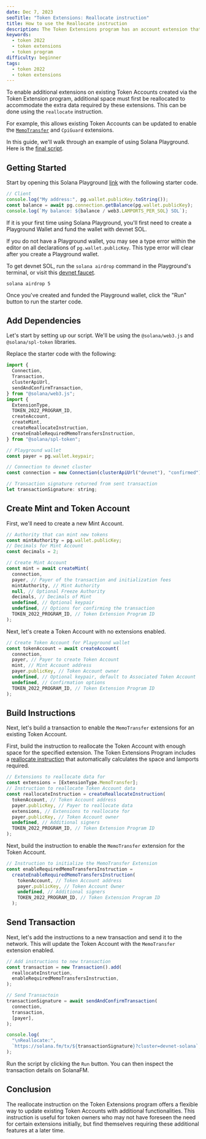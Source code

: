 ```yaml
---
date: Dec 7, 2023
seoTitle: "Token Extensions: Reallocate instruction"
title: How to use the Reallocate instruction
description: The Token Extensions program has an account extension that can be applied after initializing a Token Account, enabling expanding support for more extensions after initial creation.
keywords:
  - token 2022
  - token extensions
  - token program
difficulty: beginner
tags:
  - token 2022
  - token extensions
---
```


To enable additional extensions on existing Token Accounts created via the Token
Extension program, additional space must first be reallocated to accommodate the
extra data required by these extensions. This can be done using the `reallocate`
instruction.

For example, this allows existing Token Accounts can be updated to enable the
[`MemoTransfer`](/content/guides/token-extensions/required-memo.md) and
`CpiGuard` extensions.

In this guide, we'll walk through an example of using Solana Playground. Here is
the [final script](https://beta.solpg.io/65723a50fb53fa325bfd0c52).

## Getting Started

Start by opening this Solana Playground
[link](https://beta.solpg.io/656e19acfb53fa325bfd0c46) with the following
starter code.

```javascript
// Client
console.log("My address:", pg.wallet.publicKey.toString());
const balance = await pg.connection.getBalance(pg.wallet.publicKey);
console.log(`My balance: ${balance / web3.LAMPORTS_PER_SOL} SOL`);
```

If it is your first time using Solana Playground, you'll first need to create a
Playground Wallet and fund the wallet with devnet SOL.

<Callout type="info">

If you do not have a Playground wallet, you may see a type error within the
editor on all declarations of `pg.wallet.publicKey`. This type error will clear
after you create a Playground wallet.

</Callout>

To get devnet SOL, run the `solana airdrop` command in the Playground's
terminal, or visit this [devnet faucet](https://faucet.solana.com/).

```
solana airdrop 5
```

Once you've created and funded the Playground wallet, click the "Run" button to
run the starter code.

## Add Dependencies

Let's start by setting up our script. We'll be using the `@solana/web3.js` and
`@solana/spl-token` libraries.

Replace the starter code with the following:

```javascript
import {
  Connection,
  Transaction,
  clusterApiUrl,
  sendAndConfirmTransaction,
} from "@solana/web3.js";
import {
  ExtensionType,
  TOKEN_2022_PROGRAM_ID,
  createAccount,
  createMint,
  createReallocateInstruction,
  createEnableRequiredMemoTransfersInstruction,
} from "@solana/spl-token";

// Playground wallet
const payer = pg.wallet.keypair;

// Connection to devnet cluster
const connection = new Connection(clusterApiUrl("devnet"), "confirmed");

// Transaction signature returned from sent transaction
let transactionSignature: string;
```

## Create Mint and Token Account

First, we'll need to create a new Mint Account.

```javascript
// Authority that can mint new tokens
const mintAuthority = pg.wallet.publicKey;
// Decimals for Mint Account
const decimals = 2;

// Create Mint Account
const mint = await createMint(
  connection,
  payer, // Payer of the transaction and initialization fees
  mintAuthority, // Mint Authority
  null, // Optional Freeze Authority
  decimals, // Decimals of Mint
  undefined, // Optional keypair
  undefined, // Options for confirming the transaction
  TOKEN_2022_PROGRAM_ID, // Token Extension Program ID
);
```

Next, let's create a Token Account with no extensions enabled.

```javascript
// Create Token Account for Playground wallet
const tokenAccount = await createAccount(
  connection,
  payer, // Payer to create Token Account
  mint, // Mint Account address
  payer.publicKey, // Token Account owner
  undefined, // Optional keypair, default to Associated Token Account
  undefined, // Confirmation options
  TOKEN_2022_PROGRAM_ID, // Token Extension Program ID
);
```

## Build Instructions

Next, let's build a transaction to enable the `MemoTransfer` extensions for an
existing Token Account.

First, build the instruction to reallocate the Token Account with enough space
for the specified extension. The Token Extensions Program includes a
[reallocate instruction](https://github.com/solana-labs/solana-program-library/blob/master/token/program-2022/src/extension/reallocate.rs#L24)
that automatically calculates the space and lamports required.

```javascript
// Extensions to reallocate data for
const extensions = [ExtensionType.MemoTransfer];
// Instruction to reallocate Token Account data
const reallocateInstruction = createReallocateInstruction(
  tokenAccount, // Token Account address
  payer.publicKey, // Payer to reallocate data
  extensions, // Extensions to reallocate for
  payer.publicKey, // Token Account owner
  undefined, // Additional signers
  TOKEN_2022_PROGRAM_ID, // Token Extension Program ID
);
```

Next, build the instruction to enable the `MemoTransfer` extension for the Token
Account.

```javascript
// Instruction to initialize the MemoTransfer Extension
const enableRequiredMemoTransfersInstruction =
  createEnableRequiredMemoTransfersInstruction(
    tokenAccount, // Token Account address
    payer.publicKey, // Token Account Owner
    undefined, // Additional signers
    TOKEN_2022_PROGRAM_ID, // Token Extension Program ID
  );
```

## Send Transaction

Next, let's add the instructions to a new transaction and send it to the
network. This will update the Token Account with the `MemoTransfer` extension
enabled.

```javascript
// Add instructions to new transaction
const transaction = new Transaction().add(
  reallocateInstruction,
  enableRequiredMemoTransfersInstruction,
);

// Send Transactoin
transactionSignature = await sendAndConfirmTransaction(
  connection,
  transaction,
  [payer],
);

console.log(
  "\nReallocate:",
  `https://solana.fm/tx/${transactionSignature}?cluster=devnet-solana`,
);
```

Run the script by clicking the `Run` button. You can then inspect the
transaction details on SolanaFM.

## Conclusion

The reallocate instruction on the Token Extensions program offers a flexible way
to update existing Token Accounts with additional functionalities. This
instruction is useful for token owners who may not have foreseen the need for
certain extensions initially, but find themselves requiring these additional
features at a later time.
